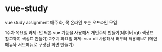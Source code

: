 # vue-study
vue study assignment
매주 화, 목 온라인 또는 오프라인 모임

1주차 목요일 과제: 안 써본 vue 기능을 사용해서 개인주제 만들기(네이버 rgb 색상표 참고하여 색상표 만들기)
2주차 화요일 과제: vue-cli 사용해서 라우터 적용해보기(메인메뉴와 서브메뉴로 구성된 화면 만들기)

